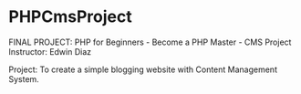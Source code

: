 # PHPCmsProject

FINAL PROJECT: PHP for Beginners - Become a PHP Master - CMS Project
Instructor: Edwin Diaz

Project: 
To create a simple blogging website with Content Management System. 

